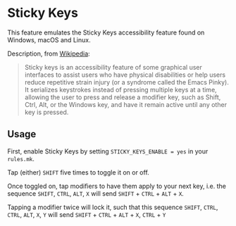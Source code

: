 # Sticky Keys

This feature emulates the Sticky Keys accessibility feature found on Windows, macOS and Linux.

Description, from [Wikipedia](https://en.wikipedia.org/wiki/Sticky_keys):

> Sticky keys is an accessibility feature of some graphical user interfaces to assist users who have physical disabilities or help users reduce repetitive strain injury (or a syndrome called the Emacs Pinky). It serializes keystrokes instead of pressing multiple keys at a time, allowing the user to press and release a modifier key, such as Shift, Ctrl, Alt, or the Windows key, and have it remain active until any other key is pressed.

## Usage

First, enable Sticky Keys by setting `STICKY_KEYS_ENABLE = yes` in your `rules.mk`.

Tap (either) `SHIFT` five times to toggle it on or off.

Once toggled on, tap modifiers to have them apply to your next key, i.e. the sequence `SHIFT`, `CTRL`, `ALT`, `X` will send `SHIFT` + `CTRL` + `ALT` + `X`.

Tapping a modifier twice will lock it, such that this sequence `SHIFT`, `CTRL`, `CTRL`, `ALT`, `X`, `Y` will send  `SHIFT` + `CTRL` + `ALT` + `X`, `CTRL` + `Y`
